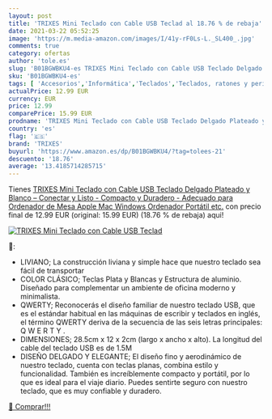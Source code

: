 ```yaml
---
layout: post
title: 'TRIXES Mini Teclado con Cable USB Teclad al 18.76 % de rebaja'
date: 2021-03-22 05:52:25
image: 'https://m.media-amazon.com/images/I/41y-rF0Ls-L._SL400_.jpg'
comments: true
category: ofertas
author: 'tole.es'
slug: 'B01BGWBKU4-es TRIXES Mini Teclado con Cable USB Teclado Delgado Plateado...'
sku: 'B01BGWBKU4-es'
tags: [ 'Accesorios','Informática','Teclados','Teclados, ratones y periféricos de entrada','apple','trixes', ]
actualPrice: 12.99 EUR
currency: EUR
price: 12.99
comparePrice: 15.99 EUR
prodname: 'TRIXES Mini Teclado con Cable USB Teclado Delgado Plateado y Blanco – Conectar y Listo - Compacto y Duradero - Adecuado para Ordenador de Mesa  Apple Mac  Windows  Ordenador Portátil  etc.'
country: 'es'
flag: '🇪🇸'
brand: 'TRIXES'
buyurl: 'https://www.amazon.es/dp/B01BGWBKU4/?tag=tolees-21'
descuento: '18.76'
average: '13.4185714285715'
---
```


Tienes [TRIXES Mini Teclado con Cable USB Teclado Delgado Plateado y Blanco – Conectar y Listo - Compacto y Duradero - Adecuado para Ordenador de Mesa  Apple Mac  Windows  Ordenador Portátil  etc.](https://www.amazon.es/dp/B01BGWBKU4/?tag=tolees-21) con precio final de  12.99 EUR (original: 15.99 EUR) (18.76 %  de rebaja) aqui!

[![TRIXES Mini Teclado con Cable USB Teclad](https://m.media-amazon.com/images/I/41y-rF0Ls-L._SL400_.jpg)](https://www.amazon.es/dp/B01BGWBKU4/?tag=tolees-21)

🔎:

- LIVIANO; La construcción liviana y simple hace que nuestro teclado sea fácil de transportar
- COLOR CLÁSICO; Teclas Plata y Blancas y Estructura de aluminio. Diseñado para complementar un ambiente de oficina moderno y minimalista.
- QWERTY; Reconocerás el diseño familiar de nuestro teclado USB, que es el estándar habitual en las máquinas de escribir y teclados en inglés, el término QWERTY deriva de la secuencia de las seis letras principales: Q W E R T  Y .
- DIMENSIONES; 28.5cm x 12 x 2cm (largo x ancho x alto). La longitud del cable del teclado USB es de 1.5M
- DISEÑO DELGADO Y ELEGANTE; El diseño fino y aerodinámico de nuestro teclado, cuenta con teclas planas, combina estilo y funcionalidad. También es increíblemente compacto y portátil, por lo que es ideal para el viaje diario. Puedes sentirte seguro con nuestro teclado, que es muy confiable y duradero.

[🛒 Comprar!!!](https://www.amazon.es/dp/B01BGWBKU4/?tag=tolees-21)
